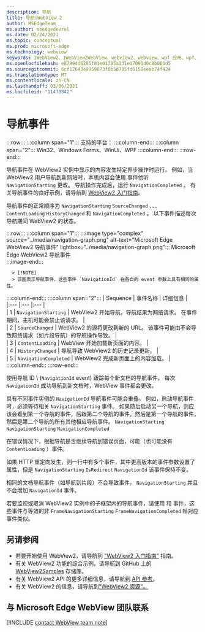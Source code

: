 ```yaml
---
description: 导航
title: 导航|WebView 2
author: MSEdgeTeam
ms.author: msedgedevrel
ms.date: 02/24/2021
ms.topic: conceptual
ms.prod: microsoft-edge
ms.technology: webview
keywords: IWebView2、IWebView2WebView、webview2、webview、wpf 应用、wpf、edge、ICoreWebView2、ICoreWebView2Host、浏览器控件、边缘 html
ms.openlocfilehash: e87994d6205f81e01385a131e17091d0c8b001d5
ms.sourcegitcommit: 6cf12643e9959873f8b5d785fd6158eeab74f424
ms.translationtype: MT
ms.contentlocale: zh-CN
ms.lasthandoff: 03/06/2021
ms.locfileid: "11470842"
---
```

# <a name="navigation-events"></a>导航事件  

:::row:::
   :::column span="1":::
      支持的平台：
   :::column-end:::
   :::column span="2":::
      Win32、Windows Forms、WinUi、WPF
   :::column-end:::
:::row-end:::  

导航事件在 WebView2 实例中显示的内容发生特定异步操作时运行。  例如，当 WebView2 用户导航到新网站时，本机内容会使用 事件侦听 `NavigationStarting` 更改。  导航操作完成后，运行 `NavigationCompleted` 。  有关导航事件的良好示例，请导航到 [WebView2 入门指南][Webview2IndexGettingStarted]。  

<!--todo:  Move the relevant information out of the getting started guide to better focus the content and leave the most concise elements in the getting started guide.  -->   

导航事件的正常顺序为 `NavigationStarting` `SourceChanged` 、、、 `ContentLoading` `HistoryChanged` 和 `NavigationCompleted` 。  以下事件描述每次导航期间 WebView2 的状态。  

:::row:::
   :::column span="1":::
      :::image type="complex" source="../media/navigation-graph.png" alt-text="Microsoft Edge WebView2 导航事件" lightbox="../media/navigation-graph.png":::
         Microsoft Edge WebView2 导航事件  
      :::image-end:::  
      
      > [!NOTE]
      > 该图表示导航事件，这些事件 `NavigationId` 在各自的 event 参数上具有相同的属性。  
   :::column-end:::
   :::column span="2":::
      | Sequence | 事件名称 | 详细信息 |  
      |:--- |:--- |:--- |  
      | 1 | `NavigationStarting`  |  WebView2 开始导航，导航结果为网络请求。  在事件期间，主机可能会禁止该请求。  |  
      | 2 | `SourceChanged`  |  WebView2 的源将更改到新的 URL。  该事件可能由不会导致网络请求（如片段导航）的导航操作导致。  |  
      | 3 | `ContentLoading`  |  WebView 开始加载新页面的内容。  |  
      | 4 | `HistoryChanged`  |  导航导致 WebView2 的历史记录更新。  |  
      | 5 | `NavigationCompleted`  |  WebView2 完成新页面上的内容加载。  |  
   :::column-end:::
:::row-end:::

使用导航 ID \ (`NavigationId` event\) 跟踪每个新文档的导航事件。  每次 `NavigationId` 成功导航到新文档时，WebView 事件都会更改。  

 具有不同事件实例的 `NavigationId` 导航事件可能会重叠。  例如，启动导航事件时，必须等待相关 `NavigationStarting` 事件。  如果随后启动另一个导航，则应该会看到第一个导航的事件，后跟第二个导航的事件，然后是第一个导航的事件，然后是第二个导航的所有其他相应导航事件。 `NavigationStarting` `NavigationStarting` `NavigationCompleted`  
 
 在错误情况下，根据导航是否继续导航到错误页面，可能（也可能没有 `ContentLoading` ）事件。  
 
 如果 HTTP 重定向发生，则一行中有多个事件，其中更高版本的事件参数设置了属性，但是 `NavigationStarting` `IsRedirect` `NavigationId` 该事件保持不变。  
 
 相同的文档导航事件（如导航到片段）不会导致事件， `NavigationStarting` 并且不会增加 `NavigationId` 事件。  

若要监视或取消 WebView2 实例中的子框架内的导航事件，请使用 和 事件，这些事件与等效的非 `FrameNavigationStarting` `FrameNavigationCompleted` 帧对应事件类似。  

## <a name="see-also"></a>另请参阅  

*   若要开始使用 WebView2，请导航到 ["WebView2 入门指南"][Webview2IndexGettingStarted] 指南。  
*   有关 WebView2 功能的综合示例，请导航到 GitHub 上的 [WebView2Samples][GithubMicrosoftedgeWebview2samples] 存储库。  
*   有关 WebView2 API 的更多详细信息，请导航到 [API 参考][DotnetApiMicrosoftWebWebview2WpfWebview2]。  
*   有关 WebView2 的信息，请导航到["WebView2 资源"。][Webview2IndexNextSteps]  

## <a name="getting-in-touch-with-the-microsoft-edge-webview-team"></a>与 Microsoft Edge WebView 团队联系  

[!INCLUDE [contact WebView team note](../includes/contact-webview-team-note.md)]  

<!-- links -->  

[Webview2IndexGettingStarted]: ../index.md#getting-started "入门 - Microsoft Edge WebView2 |Microsoft Docs"  
[Webview2IndexNextSteps]: ../index.md#next-steps "下一步 - Microsoft Edge WebView2 |Microsoft Docs"  

[DotnetApiMicrosoftWebWebview2WpfWebview2]: /dotnet/api/microsoft.web.webview2.wpf.webview2 "WebView2 类|Microsoft Docs"  

[GithubMicrosoftedgeWebview2samples]: https://github.com/MicrosoftEdge/WebView2Samples "WebView2 示例 - MicrosoftEdge/WebView2Samples |GitHub"  
